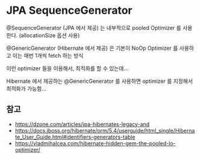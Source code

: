 # JPA SequenceGenerator

@SequenceGenerator (JPA 에서 제공) 는 내부적으로 pooled Optimizer 를 사용한다.
(allocationSize 옵션 사용)

@GenericGenerator (Hibernate 에서 제공) 은 기본이 NoOp Optimizer 를 사용하고 이는 매번 1개씩 fetch 하는 방식

이런 optimizer 들을 이용해서, 최적화를 할 수 있는데...

Hibernate 에서 제공하는 @GenericGenerator 를 사용하면 optimizer 를 지정해서 최적화가 가능함...

## 참고
- https://dzone.com/articles/jpa-hibernates-legacy-and
- https://docs.jboss.org/hibernate/orm/5.4/userguide/html_single/Hibernate_User_Guide.html#identifiers-generators-table
- https://vladmihalcea.com/hibernate-hidden-gem-the-pooled-lo-optimizer/